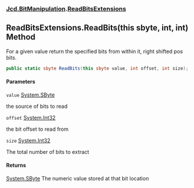 ### [Jcd.BitManipulation](Jcd.BitManipulation.md 'Jcd.BitManipulation').[ReadBitsExtensions](Jcd.BitManipulation.ReadBitsExtensions.md 'Jcd.BitManipulation.ReadBitsExtensions')

## ReadBitsExtensions.ReadBits(this sbyte, int, int) Method

For a given value return the specified bits from within it, right shifted pos bits.

```csharp
public static sbyte ReadBits(this sbyte value, int offset, int size);
```
#### Parameters

<a name='Jcd.BitManipulation.ReadBitsExtensions.ReadBits(thissbyte,int,int).value'></a>

`value` [System.SByte](https://docs.microsoft.com/en-us/dotnet/api/System.SByte 'System.SByte')

the source of bits to read

<a name='Jcd.BitManipulation.ReadBitsExtensions.ReadBits(thissbyte,int,int).offset'></a>

`offset` [System.Int32](https://docs.microsoft.com/en-us/dotnet/api/System.Int32 'System.Int32')

the bit offset to read from

<a name='Jcd.BitManipulation.ReadBitsExtensions.ReadBits(thissbyte,int,int).size'></a>

`size` [System.Int32](https://docs.microsoft.com/en-us/dotnet/api/System.Int32 'System.Int32')

The total number of bits to extract

#### Returns

[System.SByte](https://docs.microsoft.com/en-us/dotnet/api/System.SByte 'System.SByte')
The numeric value stored at that bit location
